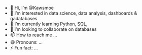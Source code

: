 - 👋 Hi, I’m @Kawsmoe
- 👀 I’m interested in data science, data analysis, dashboards & gadatabases
- 🌱 I’m currently learning Python, SQL, 
- 💞️ I’m looking to collaborate on databases
- 📫 How to reach me ...
- 😄 Pronouns: ...
- ⚡ Fun fact: ...

<!---
Kawsmoe/Kawsmoe is a ✨ special ✨ repository because its `README.md` (this file) appears on your GitHub profile.
You can click the Preview link to take a look at your changes.
--->
